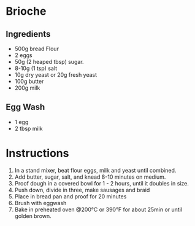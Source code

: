 # Brioche

## Ingredients
* 500g bread Flour
* 2 eggs
* 50g (2 heaped tbsp) sugar.
* 8-10g (1 tsp) salt
* 10g dry yeast or 20g fresh yeast
* 100g butter
* 200g milk

## Egg Wash
* 1 egg
* 2 tbsp milk

# Instructions

1. In a stand mixer, beat flour eggs, milk and yeast until combined.
1. Add butter, sugar, salt, and knead 8-10 minutes on medium.
1. Proof dough in a covered bowl for 1 - 2 hours, until it doubles in size.
1. Push down, divide in three, make sausages and braid
1. Place in bread pan and proof for 20 minutes
1. Brush with eggwash
1. Bake in preheated oven @200°C or 390°F for about 25min or until golden brown.